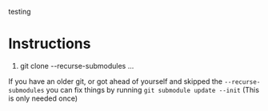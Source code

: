 testing

# Instructions
 1. git clone --recurse-submodules 
...

If you have an older git, or got ahead of yourself and skipped the ```--recurse-submodules```
you can fix things by running ```git submodule update --init``` (This is only needed once)
